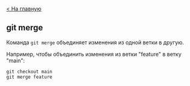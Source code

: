 [< На главную ](./readme.md)


## git merge

Команда `git merge` объединяет изменения из одной ветки в другую.

Например, чтобы объединить изменения из ветки "feature" в ветку "main":

```
git checkout main
git merge feature
```